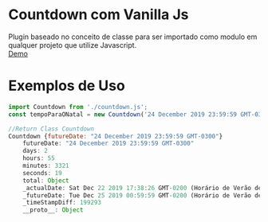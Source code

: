 # Countdown com Vanilla Js

Plugin baseado no conceito de classe para ser importado como modulo em qualquer projeto que utilize Javascript.  
[Demo](https://escabora.github.io/countdown-js/)

# Exemplos de Uso

```javascript
import Countdown from './countdown.js';
const tempoParaONatal = new Countdown('24 December 2019 23:59:59 GMT-0300');

//Return Class Countdown
Countdown {futureDate: "24 December 2019 23:59:59 GMT-0300"}
    futureDate: "24 December 2019 23:59:59 GMT-0300"
    days: 2
    hours: 55
    minutes: 3321
    seconds: 19
    total: Object
    _actualDate: Sat Dec 22 2019 17:38:26 GMT-0200 (Horário de Verão de Brasília)
    _futureDate: Tue Dec 25 2019 00:59:59 GMT-0200 (Horário de Verão de Brasília)
    _timeStampDiff: 199293
    __proto__: Object
```
